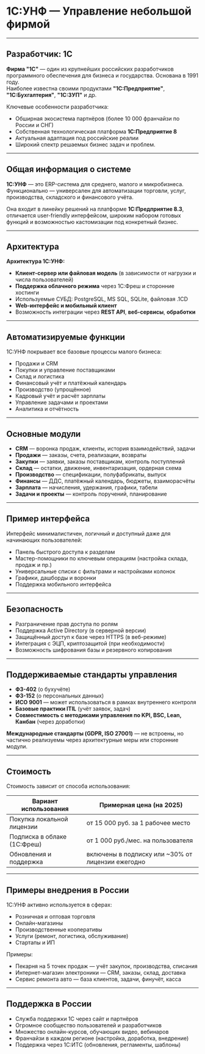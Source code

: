 # 1С:УНФ — Управление небольшой фирмой

---

##  Разработчик: 1С

**Фирма "1С"** — один из крупнейших российских разработчиков программного обеспечения для бизнеса и государства. Основана в 1991 году.  
Наиболее известна своими продуктами **"1С:Предприятие"**, **"1С:Бухгалтерия"**, **"1С:ЗУП"** и др.

Ключевые особенности разработчика:
- Обширная экосистема партнёров (более 10 000 франчайзи по России и СНГ)
- Собственная технологическая платформа **1С:Предприятие 8**
- Актуальная адаптация под российские реалии
- Широкий спектр решаемых бизнес задач и проблем.

---

##  Общая информация о системе

**1С:УНФ** — это ERP-система для среднего, малого и микробизнеса.
Функционально — универсален для автоматизации торговли, услуг, производства, складского и финансового учёта.  

Она входит в линейку решений на платформе **1С:Предприятие 8.3**, отличается user-friendly интерфейсом, широким набором готовых функций и возможностью кастомизации под конкретный бизнес.

---

##  Архитектура

**Архитектура 1С:УНФ:**

- **Клиент-сервер или файловая модель** (в зависимости от нагрузки и числа пользователей)
- **Поддержка облачного режима** через 1С:Фреш и сторонние хостинги
- Используемые СУБД: PostgreSQL, MS SQL, SQLite, файловая .1CD
- **Web-интерфейс и мобильный клиент**
- Возможность интеграции через **REST API**, **веб-сервисы**, **обработки**

---

##  Автоматизируемые функции

1С:УНФ покрывает все базовые процессы малого бизнеса:

- Продажи и CRM
- Покупки и управление поставщиками
- Склад и логистика
- Финансовый учёт и платёжный календарь
- Производство (упрощённое)
- Кадровый учёт и расчёт зарплаты
- Управление задачами и проектами
- Аналитика и отчётность

---

##  Основные модули

- **CRM** — воронка продаж, клиенты, история взаимодействий, задачи
- **Продажи** — заказы, счета, реализации, возвраты
- **Закупки** — заявки, заказы поставщикам, контроль поступлений
- **Склад** — остатки, движение, инвентаризация, ордерная схема
- **Производство** — спецификации, полуфабрикаты, выпуск
- **Финансы** — ДДС, платёжный календарь, бюджеты, взаиморасчёты
- **Зарплата** — начисления, удержания, графики, табели
- **Задачи и проекты** — контроль поручений, планирование

---

##  Пример интерфейса

Интерфейс минималистичен, логичный и доступный даже для начинающих пользователей:

- Панель быстрого доступа к разделам
- Мастер-помощники по ключевым операциям (настройка склада, продаж и пр.)
- Универсальные списки с фильтрами и настройками колонок
- Графики, дашборды и воронки
- Поддержка мобильного интерфейса

---

##  Безопасность

- Разграничение прав доступа по ролям
- Поддержка Active Directory (в серверной версии)
- Защищённый доступ к базе через HTTPS (в веб-режиме)
- Интеграция с ЭЦП, криптозащитой (при необходимости)
- Возможность шифрования базы и резервного копирования

---

##  Поддерживаемые стандарты управления

- **ФЗ-402** (о бухучёте)
- **ФЗ-152** (о персональных данных)
- **ИСО 9001** — может использоваться в рамках внутреннего контроля
- **Базовые практики ITIL** (учёт заявок, задач)
- **Совместимость с методиками управления по KPI, BSC, Lean, Канбан** (через доработки)

**Международные стандарты (GDPR, ISO 27001)** — не встроены, но частично реализуемы через архитектурные меры или сторонние модули.

---

##  Стоимость

Стоимость зависит от способа использования:

| Вариант использования | Примерная цена (на 2025) |
|-----------------------|---------------------------|
| Покупка локальной лицензии | от 15 000 руб. за 1 рабочее место |
| Подписка в облаке (1С:Фреш) | от 1 000 руб./мес. на пользователя |
| Обновления и поддержка | включены в подписку или ~30% от лицензии ежегодно |

---

##  Примеры внедрения в России

1С:УНФ активно используется в сферах:
- Розничная и оптовая торговля
- Онлайн-магазины
- Производственные кооперативы
- Услуги (ремонт, логистика, обслуживание)
- Стартапы и ИП

Примеры:
- Пекарня на 5 точек продаж — учёт закупок, производства, списания
- Интернет-магазин электроники — CRM, заказы, склад, доставка
- Сервис ремонта авто — база клиентов, задачи, финучёт, касса

---

##  Поддержка в России

- Служба поддержки 1С через сайт и партнёров
- Огромное сообщество пользователей и разработчиков
- Множество онлайн-курсов, обучающих видео, вебинаров
- Франчайзи в каждом регионе (настройка, доработка, внедрение)
- Поддержка через 1С:ИТС (обновления, регламенты, шаблоны)
